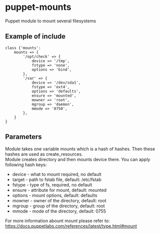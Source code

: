 # puppet-mounts
Puppet module to mount several filesystems

## Example of include

```puppet
class {'mounts':
    mounts => {
        '/opt/check' => {
            device => '/tmp',
            fstype => 'none',
            options => 'bind',
        },
        '/var' => {
            device => '/dev/sda1',
            fstype => 'ext4',
            options => 'defaults',
            ensure => 'mounted',
            mowner => 'root',
            mgroup => 'daemon',
            mmode => '0750',
        },
    }
}
```

## Parameters

Module takes one variable mounts which is a hash of hashes.
Then these hashes are used as create\_resources.  
Module creates directory and then mounts device there.
You can apply following hash keys:  
 - device - what to mount required, no default
 - target - path to fstab file, default: /etc/fstab
 - fstype - type of fs, required, no default
 - ensure - attribute for mount, default: mounted
 - options - mount options, default: defaults
 - mowner - owner of the directory, default: root
 - mgroup - group of the directory, default: root
 - mmode - mode of the directory, default: 0755

For more information abount mount please refer to:  
https://docs.puppetlabs.com/references/latest/type.html#mount
